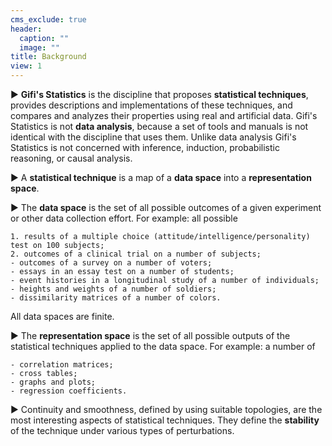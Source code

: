 ```yaml
---
cms_exclude: true
header:
  caption: ""
  image: ""
title: Background
view: 1
---
```

&#9658; **Gifi's Statistics** is the discipline that proposes **statistical techniques**, provides descriptions and implementations of these techniques, and compares and analyzes their properties using real and artificial data. Gifi's Statistics is not **data analysis**, because a set of tools and manuals is not identical with the discipline that uses them. Unlike data analysis Gifi's Statistics is not concerned with inference, induction, probabilistic reasoning, or causal analysis.

&#9658; A **statistical technique** is a map of a **data space** into a **representation space**.

&#9658; The **data space** is the set of all possible outcomes of a given experiment or other data collection effort. For example: all possible

    1. results of a multiple choice (attitude/intelligence/personality) test on 100 subjects;
    2. outcomes of a clinical trial on a number of subjects;
    - outcomes of a survey on a number of voters;
    - essays in an essay test on a number of students;
    - event histories in a longitudinal study of a number of individuals;
    - heights and weights of a number of soldiers;
    - dissimilarity matrices of a number of colors.
All data spaces are finite.

&#9658; The **representation space** is the set of all possible outputs of the statistical techniques applied to the data space. For example: a number of

    - correlation matrices;
    - cross tables;
    - graphs and plots;
    - regression coefficients.

&#9658; Continuity and smoothness, defined by using suitable topologies, are the most interesting aspects of statistical techniques. They define the **stability** of the technique under various types of perturbations.



